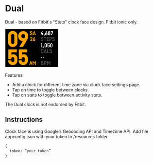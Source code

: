 # Dual
Dual - based on Fitbit's "Stats" clock face design. Fitbit Ionic only.

![](Screenshot-1.png)

Features: 
- Add a clock for different time zone via clock face settings page. 
- Tap on time to toggle between clocks. 
- Tap on stats to toggle between activity stats.

The Dual clock is not endorsed by Fitbit.

## Instructions 

Clock face is using Google’s Geocoding API and Timezone API. Add file appconfig.json with your token to /resources folder. 

```
{
  token: “your_token”
}
```
